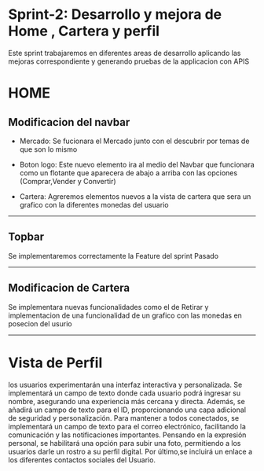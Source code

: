 # Sprint-2: Desarrollo y mejora de Home , Cartera y perfil

Este sprint trabajaremos en diferentes areas de desarrollo aplicando las mejoras correspondiente y generando pruebas de la applicacion con APIS

# HOME

## Modificacion del navbar
- Mercado: Se fucionara el Mercado junto con el descubrir por temas de que son lo mismo

- Boton logo: Este nuevo elemento ira al medio del Navbar que funcionara como un flotante que aparecera de abajo a arriba con las opciones (Comprar,Vender y Convertir)

- Cartera: Agreremos elementos nuevos a la vista de cartera que sera un grafico con la diferentes monedas del usuario

-----
## Topbar

Se implementaremos correctamente la Feature del sprint Pasado

----
## Modificacion de Cartera

Se implementara nuevas funcionalidades como el de Retirar y implementacion de una funcionalidad de un grafico con las monedas en posecion del usurio 

---
# Vista de Perfil

los usuarios experimentarán una interfaz interactiva y personalizada. Se implementará un campo de texto donde cada usuario podrá ingresar su nombre, asegurando una experiencia más cercana y directa. Además, se añadirá un campo de texto para el ID, proporcionando una capa adicional de seguridad y personalización. Para mantener a todos conectados, se implementará un campo de texto para el correo electrónico, facilitando la comunicación y las notificaciones importantes. Pensando en la expresión personal, se habilitará una opción para subir una foto, permitiendo a los usuarios darle un rostro a su perfil digital. Por último,se incluirá un enlace a los diferentes contactos sociales del Usuario.
